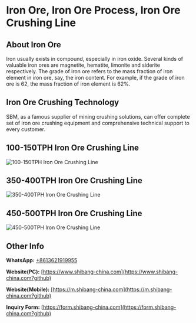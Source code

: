 # Iron Ore, Iron Ore Process, Iron Ore Crushing Line
## About Iron Ore
Iron usually exists in compound, especially in iron oxide. Several kinds of valuable iron ores are magnetite, hematite, limonite and siderite respectively. The grade of iron ore refers to the mass fraction of iron element in iron ore, say, the iron content. For example, if the grade of iron ore is 62, the mass fraction of iron element is 62%.
## Iron Ore Crushing Technology
SBM, as a famous supplier of mining crushing solutions, can offer complete set of iron ore crushing equipment and comprehensive technical support to every customer.
## 100-150TPH Iron Ore Crushing Line
![100-150TPH Iron Ore Crushing Line](https://www.sbmchina.com/images/materials/hard/100-150tph.png)
## 350-400TPH Iron Ore Crushing Line
![350-400TPH Iron Ore Crushing Line](https://www.sbmchina.com/images/materials/hard/350-400tph.png)
## 450-500TPH Iron Ore Crushing Line
![450-500TPH Iron Ore Crushing Line](https://www.sbmchina.com/images/materials/hard/450-500tph.png)
## Other Info
**WhatsApp:**  [+8613621919955](https://whatsapp.shibangsoft.com/WhatsApp.php)

**Website(PC):** [https://www.shibang-china.com](https://www.shibang-china.com?github)

**Website(Mobile):** [https://m.shibang-china.com](https://m.shibang-china.com?github)

**Inquiry Form:** [https://form.shibang-china.com](https://form.shibang-china.com?github)
